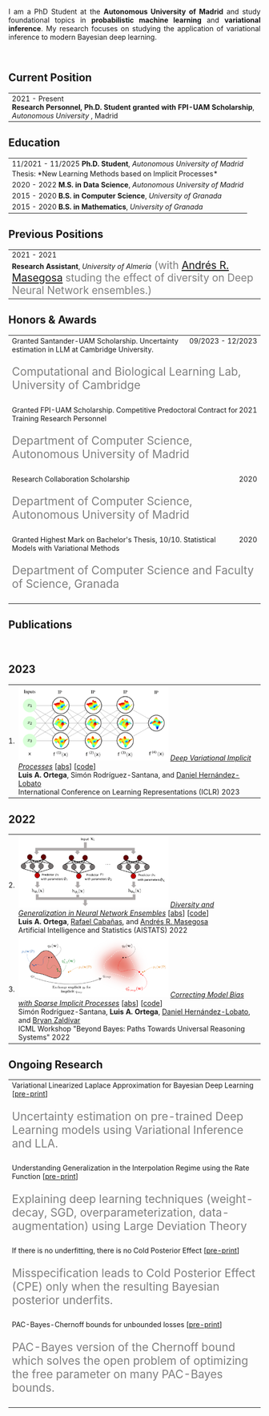 <p align='justify'>
I am a PhD Student at the
<b>Autonomous University of Madrid</b>
and study foundational topics in <b>probabilistic machine learning</b> and
<b>variational inference</b>.
My research focuses on studying the application of variational inference to modern Bayesian deep learning.
</p><br>


## <i class="fa fa-chevron-right"></i> Current Position

<table class="table table-hover">
  <tr>
    <td style='padding-right:0;'>
      <span class='cvdate'>2021&nbsp;-&nbsp;Present</span>
      <p markdown="1" style='margin: 0'><strong>Research Personnel, Ph.D. Student granted with FPI-UAM Scholarship</strong>, <em>Autonomous University</em>          , Madrid
</p>
    </td>
  </tr>
</table>


## <i class="fa fa-chevron-right"></i> Education

<table class="table table-hover">
  <tr>
    <td>
      <span class='cvdate'>11/2021&nbsp;-&nbsp;11/2025</span>
      <strong>Ph.D. Student</strong>, <em>Autonomous University of Madrid</em>
      <br>
        <p style='margin-top:-1em;margin-bottom:0em' markdown='1'>
        <br> Thesis: *New Learning Methods based on Implicit Processes*
        </p>
    </td>
  </tr>
  <tr>
    <td>
      <span class='cvdate'>2020&nbsp;-&nbsp;2022</span>
      <strong>M.S. in Data Science</strong>, <em>Autonomous University of Madrid</em>
      <br>
    </td>
  </tr>
  <tr>
    <td>
      <span class='cvdate'>2015&nbsp;-&nbsp;2020</span>
      <strong>B.S. in Computer Science</strong>, <em>University of Granada</em>
      <br>
    </td>
  </tr>
  <tr>
    <td>
      <span class='cvdate'>2015&nbsp;-&nbsp;2020</span>
      <strong>B.S. in Mathematics</strong>, <em>University of Granada</em>
      <br>
    </td>
  </tr>
</table>


## <i class="fa fa-chevron-right"></i> Previous Positions
<table class="table table-hover">
<tr>
  <td style='padding-right:0;'>
<span class='cvdate'>2021&nbsp;-&nbsp;2021</span>
<p markdown="1" style='margin: 0'><strong>Research Assistant</strong>, <em>University of Almería</em><span markdown="1" style="color:grey;font-size:1.3rem;margin: 0">
(with <a href="https://andresmasegosa.github.io/" target="_blank">Andrés R. Masegosa</a> studing the effect of diversity on Deep Neural Network ensembles.)
</span></p>
  </td>
</tr>
</table>


## <i class="fa fa-chevron-right"></i> Honors & Awards
<table class="table table-hover">
<tr>
  <td>
  <div style='float: right'>09/2023 - 12/2023</div>
  <div>
    Granted Santander-UAM Scholarship. Uncertainty estimation in LLM at Cambridge University.
    <br><p style="color:grey;font-size:1.4rem">Computational and Biological Learning Lab, University of Cambridge</p>
  </div>
  </td>
  <!-- <td class='col-md-2' style='text-align:right;'>09/2023 - 12/2023</td> -->
</tr>
<tr>
  <td>
  <div style='float: right'>2021</div>
  <div>
    Granted FPI-UAM Scholarship. Competitive Predoctoral Contract for Training Research Personnel
    <br><p style="color:grey;font-size:1.4rem">Department of Computer Science, Autonomous University of Madrid</p>
  </div>
  </td>
  <!-- <td class='col-md-2' style='text-align:right;'>2021</td> -->
</tr>
<tr>
  <td>
  <div style='float: right'>2020</div>
  <div>
    Research Collaboration Scholarship
    <br><p style="color:grey;font-size:1.4rem">Department of Computer Science, Autonomous University of Madrid</p>
  </div>
  </td>
  <!-- <td class='col-md-2' style='text-align:right;'>2020</td> -->
</tr>
<tr>
  <td>
  <div style='float: right'>2020</div>
  <div>
    Granted Highest Mark on Bachelor's Thesis, 10/10. Statistical Models with Variational Methods
    <br><p style="color:grey;font-size:1.4rem">Department of Computer Science and Faculty of Science, Granada</p>
  </div>
  </td>
  <!-- <td class='col-md-2' style='text-align:right;'>2020</td> -->
</tr>
</table>


## <i class="fa fa-chevron-right"></i> Publications

<!-- [<a href="https://github.com/bamos/cv/blob/master/publications/all.bib">BibTeX</a>] -->
<!-- Representative publications that I am a primary author on are -->
<!-- <span style='background-color: #ffffd0'>highlighted.</span> -->
<br>
<!-- [<a href="https://scholar.google.com/citations?user=1Ly8qeoAAAAJ">Google Scholar</a>; 14+ citations, h-index: 1+] -->

<h2>2023</h2>
<table class="table table-hover">

<tr id="tr-ortega2023deep" >
<td align='right' style='padding-left:0;padding-right:0;'>
1.
</td>
<td>
<a href='https://openreview.net/forum?id=8aeSJNbmbQq' target='_blank'><img src="images/publications/ortega2023deep.png" onerror="this.style.display='none'" class="publicationImg" width="300"/></a> 
<em><a href='https://openreview.net/forum?id=8aeSJNbmbQq' target='_blank'>Deep Variational Implicit Processes</a> </em> 
[<a href='javascript:;'
    onclick='$("#abs_ortega2023deep").toggle()'>abs</a>] [<a href='https://github.com/Ludvins/DeepVariationalImplicitProcesses' target='_blank'>code</a>] <br>
<strong>Luis&nbsp;A.&nbsp;Ortega</strong>, Simón&nbsp;Rodríguez-Santana, and <a href='https://dhnzl.org' target='_blank'>Daniel&nbsp;Hernández-Lobato</a><br>
International Conference on Learning Representations (ICLR) 2023  <br>

<div id="abs_ortega2023deep" style="text-align: justify; display: none" markdown="1">
Implicit processes (IPs) are a generalization of Gaussian processes (GPs). IPs may lack a closed-form expression but are easy to sample from. Examples include, among others, Bayesian neural networks or neural samplers. IPs can be used as priors over functions, resulting in flexible models with well-calibrated prediction uncertainty estimates. Methods based on IPs usually carry out function-space approximate inference, which overcomes some of the difficulties of parameter-space approximate inference. Nevertheless, the approximations employed often limit the expressiveness of the final model, resulting, e.g., in a Gaussian predictive distribution, which can be restrictive. We propose here a multi-layer generalization of IPs called the Deep Variational Implicit process (DVIP). This generalization is similar to that of deep GPs over GPs, but it is more flexible due to the use of IPs as the prior distribution over the latent functions. We describe a scalable variational inference algorithm for training DVIP and show that it outperforms previous IP-based methods and also deep GPs. We support these claims via extensive regression and classification experiments. We also evaluate DVIP on large datasets with up to several million data instances to illustrate its good scalability and performance. 
selected  = false
</div>

</td>
</tr>

</table>
<h2>2022</h2>
<table class="table table-hover">

<tr id="tr-pmlr-v151-ortega22a" >
<td align='right' style='padding-left:0;padding-right:0;'>
2.
</td>
<td>
<a href='https://proceedings.mlr.press/v151/ortega22a.html' target='_blank'><img src="images/publications/pmlr-v151-ortega22a.png" onerror="this.style.display='none'" class="publicationImg" width="300"/></a> 
<em><a href='https://proceedings.mlr.press/v151/ortega22a.html' target='_blank'>Diversity and Generalization in Neural Network Ensembles</a> </em> 
[<a href='javascript:;'
    onclick='$("#abs_pmlr-v151-ortega22a").toggle()'>abs</a>] [<a href='https://github.com/PGM-Lab/2022-AISTATS-diversity' target='_blank'>code</a>] <br>
<strong>Luis&nbsp;A.&nbsp;Ortega</strong>, <a href='https://www.linkedin.com/in/rcabanasdepaz' target='_blank'>Rafael&nbsp;Cabañas</a>, and <a href='https://andresmasegosa.github.io/' target='_blank'>Andrés&nbsp;R.&nbsp;Masegosa</a><br>
Artificial Intelligence and Statistics (AISTATS) 2022  <br>

<div id="abs_pmlr-v151-ortega22a" style="text-align: justify; display: none" markdown="1">
Ensembles are widely used in machine learning and, usually, provide state-of-the-art performance in many prediction tasks. From the very beginning, the diversity of an ensemble has been identified as a key factor for the superior performance of these models. But the exact role that diversity plays in ensemble models is poorly understood, specially in the context of neural networks. In this work, we combine and expand previously published results in a theoretically sound framework that describes the relationship between diversity and ensemble performance for a wide range of ensemble methods. More precisely, we provide sound answers to the following questions: how to measure diversity, how diversity relates to the generalization error of an ensemble, and how diversity is promoted by neural network ensemble algorithms. This analysis covers three widely used loss functions, namely, the squared loss, the cross-entropy loss, and the 0-1 loss; and two widely used model combination strategies, namely, model averaging and weighted majority vote. We empirically validate this theoretical analysis with neural network ensembles.
</div>

</td>
</tr>


<tr id="tr-santana2022correcting" >
<td align='right' style='padding-left:0;padding-right:0;'>
3.
</td>
<td>
<a href='https://arxiv.org/abs/2207.10673' target='_blank'><img src="images/publications/santana2022correcting.png" onerror="this.style.display='none'" class="publicationImg" width="300"/></a> 
<em><a href='https://arxiv.org/abs/2207.10673' target='_blank'>Correcting Model Bias with Sparse Implicit Processes</a> </em> 
[<a href='javascript:;'
    onclick='$("#abs_santana2022correcting").toggle()'>abs</a>] [<a href='https://github.com/simonrsantana/sparse-implicit-processes' target='_blank'>code</a>] <br>
Simón&nbsp;Rodríguez-Santana, <strong>Luis&nbsp;A.&nbsp;Ortega</strong>, <a href='https://dhnzl.org' target='_blank'>Daniel&nbsp;Hernández-Lobato</a>, and <a href='https://www.linkedin.com/in/bryan-zaldivar/' target='_blank'>Bryan&nbsp;Zaldívar</a><br>
ICML Workshop "Beyond Bayes: Paths Towards Universal Reasoning Systems" 2022  <br>

<div id="abs_santana2022correcting" style="text-align: justify; display: none" markdown="1">
Model selection in machine learning (ML) is a crucial part of the Bayesian learning procedure. Model choice may impose strong biases on the resulting predictions, which can hinder the performance of methods such as Bayesian neural networks and neural samplers. On the other hand, newly proposed approaches for Bayesian ML exploit features of approximate inference in function space with implicit stochastic processes (a generalization of Gaussian processes). The approach of Sparse Implicit Processes (SIP) is particularly successful in this regard, since it is fully trainable and achieves flexible predictions. Here, we expand on the original experiments to show that SIP is capable of correcting model bias when the data generating mechanism differs strongly from the one implied by the model. We use synthetic datasets to show that SIP is capable of providing predictive distributions that reflect the data better than the exact predictions of the initial, but wrongly assumed model.
</div>

</td>
</tr>

</table>


## <i class="fa fa-chevron-right"></i> Ongoing Research
<table class="table table-hover">
<tr>
  <td>
  <!-- <div style='float: right'></div> -->
  <div>
    Variational Linearized Laplace Approximation for Bayesian Deep Learning
        [<a href="https://arxiv.org/abs/2302.12565">pre-print</a>]
    <br><p style="color:grey;font-size:1.4rem">Uncertainty estimation on pre-trained Deep Learning models using Variational Inference and LLA.</p>
  </div>
  </td>
  <!-- <td class='col-md-2' style='text-align:right;'></td> -->
</tr>
<tr>
  <td>
  <!-- <div style='float: right'></div> -->
  <div>
    Understanding Generalization in the Interpolation Regime using the Rate Function
        [<a href="https://arxiv.org/abs/2306.10947">pre-print</a>]
    <br><p style="color:grey;font-size:1.4rem">Explaining deep learning techniques (weight-decay, SGD, overparameterization, data-augmentation) using Large Deviation Theory</p>
  </div>
  </td>
  <!-- <td class='col-md-2' style='text-align:right;'></td> -->
</tr>
<tr>
  <td>
  <!-- <div style='float: right'></div> -->
  <div>
    If there is no underfitting, there is no Cold Posterior Effect
        [<a href="https://arxiv.org/abs/2310.01189">pre-print</a>]
    <br><p style="color:grey;font-size:1.4rem">Misspecification leads to Cold Posterior Effect (CPE) only when the resulting Bayesian posterior underfits.</p>
  </div>
  </td>
  <!-- <td class='col-md-2' style='text-align:right;'></td> -->
</tr>
<tr>
  <td>
  <!-- <div style='float: right'></div> -->
  <div>
    PAC-Bayes-Chernoff bounds for unbounded losses
        [<a href="https://arxiv.org/abs/2401.01148">pre-print</a>]
    <br><p style="color:grey;font-size:1.4rem">PAC-Bayes version of the Chernoff bound which solves the open problem of optimizing the free parameter on many PAC-Bayes bounds.</p>
  </div>
  </td>
  <!-- <td class='col-md-2' style='text-align:right;'></td> -->
</tr>
</table>
